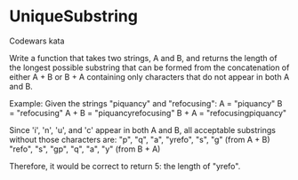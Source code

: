 # UniqueSubstring
Codewars kata

Write a function that takes two strings, A and B, and returns the length of the longest possible substring 
that can be formed from the concatenation of either A + B or B + A 
containing only characters that do not appear in both A and B.

Example:
Given the strings "piquancy" and "refocusing":
A = "piquancy"
B = "refocusing"
A + B = "piquancyrefocusing"
B + A = "refocusingpiquancy"

Since 'i', 'n', 'u', and 'c' appear in both A and B, all acceptable substrings without those characters are:
"p", "q", "a", "yrefo", "s", "g" (from A + B)
"refo", "s", "gp", "q", "a", "y" (from B + A)

Therefore, it would be correct to return 5: the length of "yrefo".
